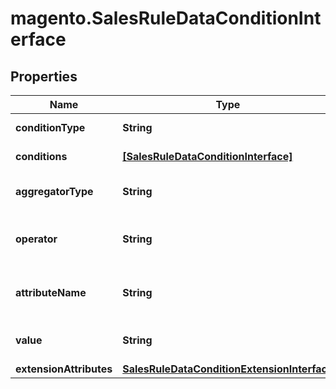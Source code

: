 # magento.SalesRuleDataConditionInterface

## Properties
Name | Type | Description | Notes
------------ | ------------- | ------------- | -------------
**conditionType** | **String** | Condition type | 
**conditions** | [**[SalesRuleDataConditionInterface]**](SalesRuleDataConditionInterface.md) | List of conditions | [optional] 
**aggregatorType** | **String** | The aggregator type | [optional] 
**operator** | **String** | The operator of the condition | 
**attributeName** | **String** | The attribute name of the condition | [optional] 
**value** | **String** | The value of the condition | 
**extensionAttributes** | [**SalesRuleDataConditionExtensionInterface**](SalesRuleDataConditionExtensionInterface.md) |  | [optional] 


